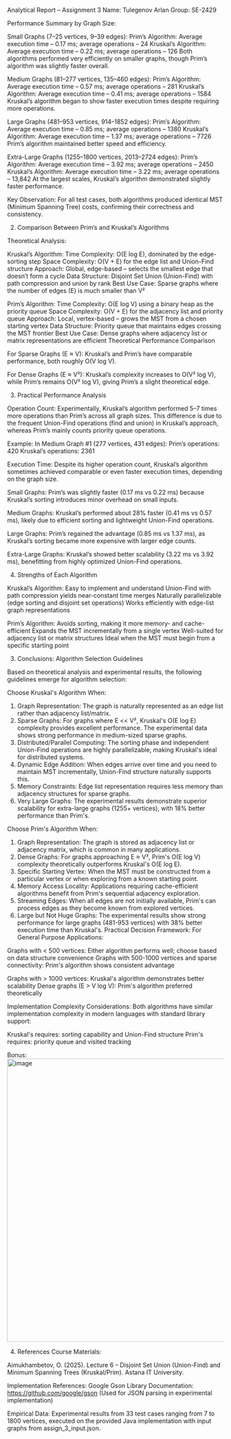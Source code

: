 Analytical Report – Assignment 3
Name: Tulegenov Arlan
Group: SE-2429


Performance Summary by Graph Size:


Small Graphs (7–25 vertices, 9–39 edges):
Prim’s Algorithm: Average execution time – 0.17 ms; average operations – 24
Kruskal’s Algorithm: Average execution time – 0.22 ms; average operations – 126
Both algorithms performed very efficiently on smaller graphs, though Prim’s algorithm was slightly faster overall.


Medium Graphs (81–277 vertices, 135–460 edges):
Prim’s Algorithm: Average execution time – 0.57 ms; average operations – 281
Kruskal’s Algorithm: Average execution time – 0.41 ms; average operations – 1584
Kruskal’s algorithm began to show faster execution times despite requiring more operations.


Large Graphs (481–953 vertices, 914–1852 edges):
Prim’s Algorithm: Average execution time – 0.85 ms; average operations – 1380
Kruskal’s Algorithm: Average execution time – 1.37 ms; average operations – 7726
Prim’s algorithm maintained better speed and efficiency.


Extra-Large Graphs (1255–1800 vertices, 2013–2724 edges):
Prim’s Algorithm: Average execution time – 3.92 ms; average operations – 2450
Kruskal’s Algorithm: Average execution time – 3.22 ms; average operations – 13,842
At the largest scales, Kruskal’s algorithm demonstrated slightly faster performance.


Key Observation:
For all test cases, both algorithms produced identical MST (Minimum Spanning Tree) costs, confirming their correctness and consistency.



2. Comparison Between Prim’s and Kruskal’s Algorithms


Theoretical Analysis:


Kruskal’s Algorithm:
Time Complexity: O(E log E), dominated by the edge-sorting step
Space Complexity: O(V + E) for the edge list and Union-Find structure
Approach: Global, edge-based – selects the smallest edge that doesn’t form a cycle
Data Structure: Disjoint Set Union (Union-Find) with path compression and union by rank
Best Use Case: Sparse graphs where the number of edges (E) is much smaller than V²


Prim’s Algorithm:
Time Complexity: O(E log V) using a binary heap as the priority queue
Space Complexity: O(V + E) for the adjacency list and priority queue
Approach: Local, vertex-based – grows the MST from a chosen starting vertex
Data Structure: Priority queue that maintains edges crossing the MST frontier
Best Use Case: Dense graphs where adjacency list or matrix representations are efficient
Theoretical Performance Comparison


For Sparse Graphs (E ≈ V):
Kruskal’s and Prim’s have comparable performance, both roughly O(V log V).


For Dense Graphs (E ≈ V²):
Kruskal’s complexity increases to O(V² log V), while Prim’s remains O(V² log V), giving Prim’s a slight theoretical edge.


3. Practical Performance Analysis


Operation Count:
Experimentally, Kruskal’s algorithm performed 5–7 times more operations than Prim’s across all graph sizes.
This difference is due to the frequent Union-Find operations (find and union) in Kruskal’s approach, whereas Prim’s mainly counts priority queue operations.


Example:
In Medium Graph #1 (277 vertices, 431 edges):
Prim’s operations: 420
Kruskal’s operations: 2361


Execution Time:
Despite its higher operation count, Kruskal’s algorithm sometimes achieved comparable or even faster execution times, depending on the graph size.

Small Graphs: Prim’s was slightly faster (0.17 ms vs 0.22 ms) because Kruskal’s sorting introduces minor overhead on small inputs.

Medium Graphs: Kruskal’s performed about 28% faster (0.41 ms vs 0.57 ms), likely due to efficient sorting and lightweight Union-Find operations.

Large Graphs: Prim’s regained the advantage (0.85 ms vs 1.37 ms), as Kruskal’s sorting became more expensive with larger edge counts.

Extra-Large Graphs: Kruskal’s showed better scalability (3.22 ms vs 3.92 ms), benefitting from highly optimized Union-Find operations.


4. Strengths of Each Algorithm


Kruskal’s Algorithm:
Easy to implement and understand
Union-Find with path compression yields near-constant time merges
Naturally parallelizable (edge sorting and disjoint set operations)
Works efficiently with edge-list graph representations


Prim’s Algorithm:
Avoids sorting, making it more memory- and cache-efficient
Expands the MST incrementally from a single vertex
Well-suited for adjacency list or matrix structures
Ideal when the MST must begin from a specific starting point


3. Conclusions: Algorithm Selection Guidelines


Based on theoretical analysis and experimental results, the following guidelines emerge for algorithm selection:


Choose Kruskal's Algorithm When:
1. Graph Representation: The graph is naturally represented as an edge list rather than adjacency list/matrix.
2. Sparse Graphs: For graphs where E << V², Kruskal's O(E log E) complexity provides excellent performance. The experimental data shows strong performance in medium-sized sparse graphs.
3. Distributed/Parallel Computing: The sorting phase and independent Union-Find operations are highly parallelizable, making Kruskal's ideal for distributed systems.
4. Dynamic Edge Addition: When edges arrive over time and you need to maintain MST incrementally, Union-Find structure naturally supports this.
5. Memory Constraints: Edge list representation requires less memory than adjacency structures for sparse graphs.
6. Very Large Graphs: The experimental results demonstrate superior scalability for extra-large graphs (1255+ vertices), with 18% better performance than Prim's.


Choose Prim's Algorithm When:
1. Graph Representation: The graph is stored as adjacency list or adjacency matrix, which is common in many applications.
2. Dense Graphs: For graphs approaching E ≈ V², Prim's O(E log V) complexity theoretically outperforms Kruskal's O(E log E).
3. Specific Starting Vertex: When the MST must be constructed from a particular vertex or when exploring from a known starting point.
4. Memory Access Locality: Applications requiring cache-efficient algorithms benefit from Prim's sequential adjacency exploration.
5. Streaming Edges: When all edges are not initially available, Prim's can process edges as they become known from explored vertices.
6. Large but Not Huge Graphs: The experimental results show strong performance for large graphs (481-953 vertices) with 38% better execution time than Kruskal's.
Practical Decision Framework:
For General Purpose Applications:


Graphs with < 500 vertices: Either algorithm performs well; choose based on data structure convenience
Graphs with 500-1000 vertices and sparse connectivity: Prim's algorithm shows consistent advantage


Graphs with > 1000 vertices: Kruskal's algorithm demonstrates better scalability
Dense graphs (E > V log V): Prim's algorithm preferred theoretically


Implementation Complexity Considerations:
Both algorithms have similar implementation complexity in modern languages with standard library support:


Kruskal's requires: sorting capability and Union-Find structure
Prim's requires: priority queue and visited tracking


Bonus:
<img width="642" height="659" alt="image" src="https://github.com/user-attachments/assets/a937e45a-1b14-46e4-a9a1-800cc336e5f0" />



4. References
Course Materials:

Aimukhambetov, O. (2025). Lecture 6 – Disjoint Set Union (Union-Find) and Minimum Spanning Trees (Kruskal/Prim). Astana IT University.

Implementation References:
Google Gson Library Documentation: https://github.com/google/gson (Used for JSON parsing in experimental implementation)

Empirical Data:
Experimental results from 33 test cases ranging from 7 to 1800 vertices, executed on the provided Java implementation with input graphs from assign_3_input.json.
